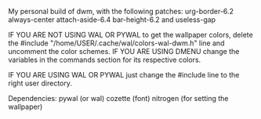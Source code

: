 My personal build of dwm, with the following patches:
urg-border-6.2 always-center attach-aside-6.4 bar-height-6.2 and useless-gap

IF YOU ARE NOT USING WAL OR PYWAL to get the wallpaper colors, delete the #include "/home/USER/.cache/wal/colors-wal-dwm.h" line and uncomment the color schemes. IF YOU ARE USING DMENU change the variables in the commands section for its respective colors.

IF YOU ARE USING WAL OR PYWAL just change the #include line to the right user directory.

Dependencies: 
pywal (or wal)
cozette (font)
nitrogen (for setting the wallpaper)

